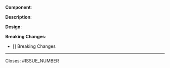 **Component**:

<!-- E.g. 'Layout', 'Table', 'build', 'tests'... -->

**Description**:

**Design**:

**Breaking Changes**:

- [] Breaking Changes


---

<!-- Declare one or more issues to close once this PR gets merged -->

Closes: #ISSUE_NUMBER

<!-- If you want to refer to an issue while not closing it, use:

See: #ISSUE_NUMBER

-->
